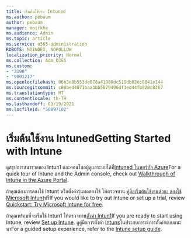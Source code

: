 ```yaml
---
title: เริ่มต้นใช้งาน Intuned
ms.author: pebaum
author: pebaum
manager: mnirkhe
ms.audience: Admin
ms.topic: article
ms.service: o365-administration
ROBOTS: NOINDEX, NOFOLLOW
localization_priority: Normal
ms.collection: Adm_O365
ms.custom:
- "3190"
- "9001217"
ms.openlocfilehash: 06b3e8b553de078a41980dc519db02ec8041e144
ms.sourcegitcommit: c08bed4071baa3bb5879496df3ed44fb828c8367
ms.translationtype: MT
ms.contentlocale: th-TH
ms.lasthandoff: 03/19/2021
ms.locfileid: "50897102"
---
```

# <a name="getting-started-with-intune"></a><span data-ttu-id="69632-102">เริ่มต้นใช้งาน Intuned</span><span class="sxs-lookup"><span data-stu-id="69632-102">Getting Started with Intune</span></span>

<span data-ttu-id="69632-103">ดูสรุปการสนารวดของ Intun1 และคอนโซลผู้ดูแลระบบได้ที่[Intuned ในพอร์ทัล Azure](https://docs.microsoft.com/mem/intune/fundamentals/tutorial-walkthrough-endpoint-manager)</span><span class="sxs-lookup"><span data-stu-id="69632-103">For a quick tour of Intune and the Admin console, check out [Walkthrough of Intune in the Azure Portal](https://docs.microsoft.com/mem/intune/fundamentals/tutorial-walkthrough-endpoint-manager).</span></span>

<span data-ttu-id="69632-104">ถ้าคุณต้องการลองใช้ Intunt หรือตั้งค่ารุ่นทดลองใช้ ให้ตรวจทาน [คู่มือเริ่มต้นใช้งานด่วน: ลองใช้ Microsoft Intunt](https://docs.microsoft.com/intune/fundamentals/free-trial-sign-up)ฟรี</span><span class="sxs-lookup"><span data-stu-id="69632-104">If you would like to try out Intune or set up a trial, review [Quickstart: Try Microsoft Intune for free](https://docs.microsoft.com/intune/fundamentals/free-trial-sign-up).</span></span>

<span data-ttu-id="69632-105">ถ้าคุณพร้อมที่จะเริ่มใช้ Intun1 ให้ตรวจทาน[ตั้งค่า Intun1](https://docs.microsoft.com/mem/intune/fundamentals/setup-steps)</span><span class="sxs-lookup"><span data-stu-id="69632-105">If you are ready to start using Intune, review [Set up Intune](https://docs.microsoft.com/mem/intune/fundamentals/setup-steps).</span></span> <span data-ttu-id="69632-106">ดูคู่มือการตั้งค่า [Intuns](https://admin.microsoft.com/AdminPortal/Home?ref=/modernonboarding/intunesetupguide)ในประสบการณ์การตั้งค่าแบบแนะนา</span><span class="sxs-lookup"><span data-stu-id="69632-106">For a guided setup experience, refer to the [Intune setup guide](https://admin.microsoft.com/AdminPortal/Home?ref=/modernonboarding/intunesetupguide).</span></span>